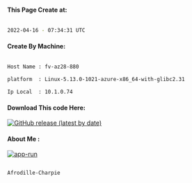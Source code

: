 
   
#### This Page Create at:

```bash

2022-04-16 - 07:34:31 UTC

```

#### Create By Machine:

```bash

Host Name : fv-az28-880

platform  : Linux-5.13.0-1021-azure-x86_64-with-glibc2.31

Ip Local  : 10.1.0.74

```
#### Download This code Here:

[![GitHub release (latest by date)](https://img.shields.io/github/v/release/Afrodille-Charpie/App-Run-1?style=for-the-badge&label=Download)](https://github.com/Afrodille-Charpie/App-Run-1/releases) 

</p> 

#### About Me :

[![app-run](https://github.com/Afrodille-Charpie/App-Run-1/actions/workflows/app-run.yml/badge.svg)](https://github.com/Afrodille-Charpie/App-Run-1/actions/workflows/app-run.yml)

```bash

Afrodille-Charpie

```

